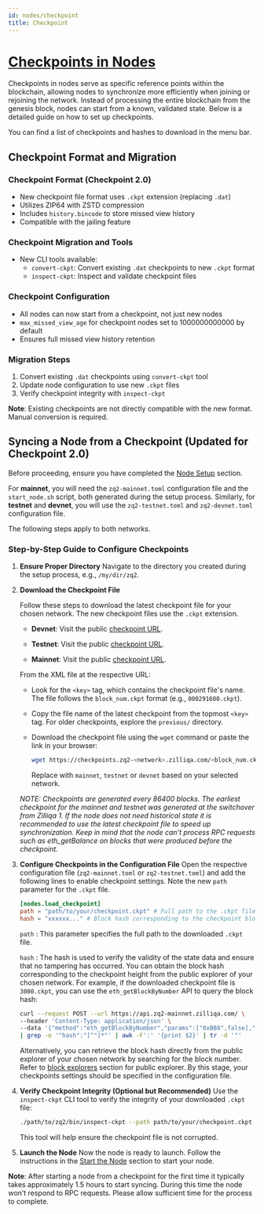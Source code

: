```yaml
---
id: nodes/checkpoint
title: Checkpoint
---
```


# [Checkpoints in Nodes](#checkpoints-in-nodes)

Checkpoints in nodes serve as specific reference points within the blockchain, allowing nodes to synchronize more efficiently when joining or rejoining the network. Instead of processing the entire blockchain from the genesis block, nodes can start from a known, validated state. Below is a detailed guide on how to set up checkpoints.

You can find a list of checkpoints and hashes to download in the menu bar.

## Checkpoint Format and Migration

### Checkpoint Format (Checkpoint 2.0)
- New checkpoint file format uses `.ckpt` extension (replacing `.dat`)
- Utilizes ZIP64 with ZSTD compression
- Includes `history.bincode` to store missed view history
- Compatible with the jailing feature

### Checkpoint Migration and Tools
- New CLI tools available:
  - `convert-ckpt`: Convert existing `.dat` checkpoints to new `.ckpt` format
  - `inspect-ckpt`: Inspect and validate checkpoint files

### Checkpoint Configuration
- All nodes can now start from a checkpoint, not just new nodes
- `max_missed_view_age` for checkpoint nodes set to 1000000000000 by default
- Ensures full missed view history retention

### Migration Steps
1. Convert existing `.dat` checkpoints using `convert-ckpt` tool
2. Update node configuration to use new `.ckpt` files
3. Verify checkpoint integrity with `inspect-ckpt`

**Note**: Existing checkpoints are not directly compatible with the new format. Manual conversion is required.

## Syncing a Node from a Checkpoint (Updated for Checkpoint 2.0)

Before proceeding, ensure you have completed the [Node Setup](../nodes/node.md#setting-up-your-node) section.

For **mainnet**, you will need the `zq2-mainnet.toml` configuration file and the `start_node.sh` script, both generated during the setup process. Similarly, for **testnet** and **devnet**, you will use the `zq2-testnet.toml` and `zq2-devnet.toml` configuration file.

The following steps apply to both networks.

### Step-by-Step Guide to Configure Checkpoints

1. **Ensure Proper Directory**
   Navigate to the directory you created during the setup process, e.g., `/my/dir/zq2`.

2. **Download the Checkpoint File**

   Follow these steps to download the latest checkpoint file for your chosen network. The new checkpoint files use the `.ckpt` extension.

   - **Devnet**:
     Visit the public [checkpoint URL](https://checkpoints.zq2-devnet.zilliqa.com).

   - **Testnet**:
     Visit the public [checkpoint URL](https://checkpoints.testnet.zilliqa.com).

   - **Mainnet**:
     Visit the public [checkpoint URL](https://checkpoints.zilliqa.com).

   From the XML file at the respective URL:

   - Look for the `<key>` tag, which contains the checkpoint file's name. The file follows the `block_num.ckpt` format (e.g., `000291600.ckpt`).

   - Copy the file name of the latest checkpoint from the topmost `<key>` tag. For older checkpoints, explore the `previous/` directory.

   - Download the checkpoint file using the `wget` command or paste the link in your browser:

     ```bash
     wget https://checkpoints.zq2-<network>.zilliqa.com/<block_num.ckpt>
     ```

     Replace <network> with `mainnet`, `testnet` or `devnet` based on your selected network.

   _NOTE: Checkpoints are generated every 86400 blocks. The earliest checkpoint for the mainnet and testnet was generated at the switchover from Zilliqa 1. If the node does not need historical state it is recommended to use the latest checkpoint file to speed up synchronization. Keep in mind that the node can’t process RPC requests such as eth_getBalance on blocks that were produced before the checkpoint._

3. **Configure Checkpoints in the Configuration File**
   Open the respective configuration file (`zq2-mainnet.toml` or `zq2-testnet.toml`) and add the following lines to enable checkpoint settings. Note the new `path` parameter for the `.ckpt` file.
   ```toml
   [nodes.load_checkpoint]
   path = "path/to/your/checkpoint.ckpt" # Full path to the .ckpt file
   hash = "xxxxxx..." # Block hash corresponding to the checkpoint block (Remove '0x' prefix from hash if present)
   ```

   `path` : This parameter specifies the full path to the downloaded `.ckpt` file.

   `hash` : The hash is used to verify the validity of the state data and ensure that no
   tampering has occurred. You can obtain the block hash corresponding to the checkpoint height from the
   public explorer of your chosen network. For example, if the downloaded
   checkpoint file is `3000.ckpt`, you can use the `eth_getBlockByNumber` API to query the block hash:

   ```bash
   curl --request POST --url https://api.zq2-mainnet.zilliqa.com/ \
   --header 'Content-Type: application/json' \
   --data '{"method":"eth_getBlockByNumber","params":["0xBB8",false],"id":1,"jsonrpc":"2.0"}' \
   | grep -o '"hash":"[^"]*"' | awk -F':' '{print $2}' | tr -d '"'
   ```

   Alternatively, you can retrieve the block hash directly from the public explorer of your chosen network by searching for the block number.
   Refer to [block explorers](../endpoints.md#block-explorer) section for public explorer.
   By this stage, your checkpoints settings should be specified in the configuration file.

4. **Verify Checkpoint Integrity (Optional but Recommended)**
   Use the `inspect-ckpt` CLI tool to verify the integrity of your downloaded `.ckpt` file:
   ```bash
   ./path/to/zq2/bin/inspect-ckpt --path path/to/your/checkpoint.ckpt
   ```
   This tool will help ensure the checkpoint file is not corrupted.

5. **Launch the Node**
   Now the node is ready to launch. Follow the instructions in the [Start the Node](../nodes/node.md#starting-your-node) section to start your node.

**Note**: After starting a node from a checkpoint for the first time it typically takes approximately 1.5 hours to start syncing. During this time the node won’t respond to RPC requests. Please allow sufficient time for the process to complete.
